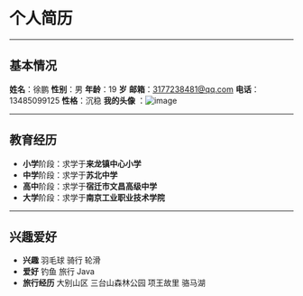 # 个人简历
----
## 基本情况
**姓名**：徐鹏
**性别**：男
**年龄**：19  **岁**
**邮箱**：3177238481@qq.com
**电话**：13485099125
**性格**：沉稳
**我的头像**   ：![image](https://timgsa.baidu.com/timg?image&quality=80&size=b9999_10000&sec=1552312597187&di=c6bf8697edb148f0380db10992d6f66b&imgtype=0&src=http%3A%2F%2Fup.qqjia.com%2Fz%2F21%2Ftu22820_6.jpg)

----
## 教育经历
- **小学**阶段：求学于**来龙镇中心小学**
- **中学**阶段：求学于**苏北中学**
- **高中**阶段：求学于**宿迁市文昌高级中学**
- **大学**阶段：求学于**南京工业职业技术学院**
----
## 兴趣爱好
- **兴趣**
羽毛球
骑行
轮滑
- **爱好**
钓鱼
旅行
Java
- **旅行经历**
大别山区
三台山森林公园
项王故里
骆马湖
